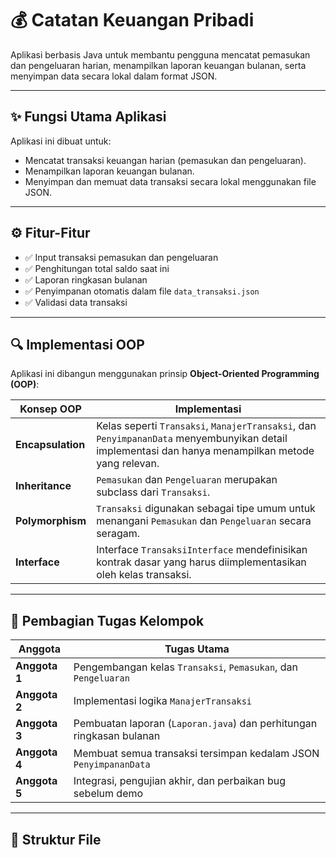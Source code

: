 # 💰 Catatan Keuangan Pribadi

Aplikasi berbasis Java untuk membantu pengguna mencatat pemasukan dan pengeluaran harian, menampilkan laporan keuangan bulanan, serta menyimpan data secara lokal dalam format JSON.

---

## ✨ Fungsi Utama Aplikasi

Aplikasi ini dibuat untuk:
- Mencatat transaksi keuangan harian (pemasukan dan pengeluaran).
- Menampilkan laporan keuangan bulanan.
- Menyimpan dan memuat data transaksi secara lokal menggunakan file JSON.

---

## ⚙️ Fitur-Fitur

- ✅ Input transaksi pemasukan dan pengeluaran
- ✅ Penghitungan total saldo saat ini
- ✅ Laporan ringkasan bulanan
- ✅ Penyimpanan otomatis dalam file `data_transaksi.json`
- ✅ Validasi data transaksi

---

## 🔍 Implementasi OOP

Aplikasi ini dibangun menggunakan prinsip **Object-Oriented Programming (OOP)**:

| Konsep OOP        | Implementasi                                                                 |
|-------------------|------------------------------------------------------------------------------|
| **Encapsulation** | Kelas seperti `Transaksi`, `ManajerTransaksi`, dan `PenyimpananData` menyembunyikan detail implementasi dan hanya menampilkan metode yang relevan. |
| **Inheritance**   | `Pemasukan` dan `Pengeluaran` merupakan subclass dari `Transaksi`.           |
| **Polymorphism**  | `Transaksi` digunakan sebagai tipe umum untuk menangani `Pemasukan` dan `Pengeluaran` secara seragam. |
| **Interface**     | Interface `TransaksiInterface` mendefinisikan kontrak dasar yang harus diimplementasikan oleh kelas transaksi. |

---

## 👥 Pembagian Tugas Kelompok

| Anggota | Tugas Utama                                                                 |
|---------|------------------------------------------------------------------------------|
| **Anggota 1** | Pengembangan kelas `Transaksi`, `Pemasukan`, dan `Pengeluaran`         |
| **Anggota 2** | Implementasi logika `ManajerTransaksi`    |
| **Anggota 3** | Pembuatan laporan (`Laporan.java`) dan perhitungan ringkasan bulanan   |
| **Anggota 4** | Membuat semua transaksi tersimpan kedalam JSON `PenyimpananData`       |
| **Anggota 5** | Integrasi, pengujian akhir, dan perbaikan bug sebelum demo             |

---

## 📁 Struktur File

